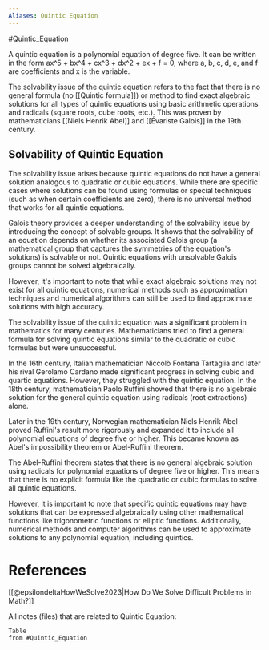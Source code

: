 ```yaml
---
Aliases: Quintic Equation
---
```

#Quintic_Equation 

A quintic equation is a polynomial equation of degree five. It can be written in the form ax^5 + bx^4 + cx^3 + dx^2 + ex + f = 0, where a, b, c, d, e, and f are coefficients and x is the variable.

The solvability issue of the quintic equation refers to the fact that there is no general formula (no [[Quintic formula]]) or method to find exact algebraic solutions for all types of quintic equations using basic arithmetic operations and radicals (square roots, cube roots, etc.). This was proven by mathematicians [[Niels Henrik Abel]] and [[Évariste Galois]] in the 19th century.

## Solvability of Quintic Equation
The solvability issue arises because quintic equations do not have a general solution analogous to quadratic or cubic equations. While there are specific cases where solutions can be found using formulas or special techniques (such as when certain coefficients are zero), there is no universal method that works for all quintic equations.

Galois theory provides a deeper understanding of the solvability issue by introducing the concept of solvable groups. It shows that the solvability of an equation depends on whether its associated Galois group (a mathematical group that captures the symmetries of the equation's solutions) is solvable or not. Quintic equations with unsolvable Galois groups cannot be solved algebraically.

However, it's important to note that while exact algebraic solutions may not exist for all quintic equations, numerical methods such as approximation techniques and numerical algorithms can still be used to find approximate solutions with high accuracy.




The solvability issue of the quintic equation was a significant problem in mathematics for many centuries. Mathematicians tried to find a general formula for solving quintic equations similar to the quadratic or cubic formulas but were unsuccessful.

In the 16th century, Italian mathematician Niccolò Fontana Tartaglia and later his rival Gerolamo Cardano made significant progress in solving cubic and quartic equations. However, they struggled with the quintic equation. In the 18th century, mathematician Paolo Ruffini showed that there is no algebraic solution for the general quintic equation using radicals (root extractions) alone.

Later in the 19th century, Norwegian mathematician Niels Henrik Abel proved Ruffini's result more rigorously and expanded it to include all polynomial equations of degree five or higher. This became known as Abel's impossibility theorem or Abel-Ruffini theorem.

The Abel-Ruffini theorem states that there is no general algebraic solution using radicals for polynomial equations of degree five or higher. This means that there is no explicit formula like the quadratic or cubic formulas to solve all quintic equations.

However, it is important to note that specific quintic equations may have solutions that can be expressed algebraically using other mathematical functions like trigonometric functions or elliptic functions. Additionally, numerical methods and computer algorithms can be used to approximate solutions to any polynomial equation, including quintics.

# References

[[@epsilondeltaHowWeSolve2023|How Do We Solve Difficult Problems in Math?]]

All notes (files) that are related to Quintic Equation:
```dataview
Table 
from #Quintic_Equation 
```